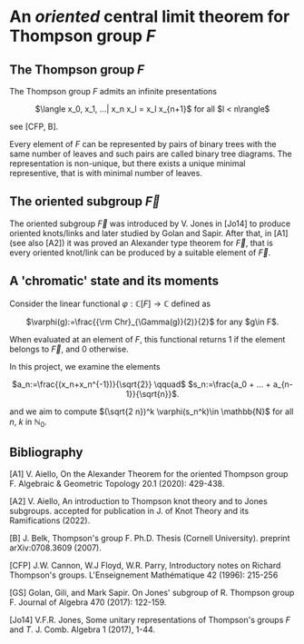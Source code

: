 # An *oriented* central limit theorem for Thompson group $F$

## The Thompson group $F$
The Thompson group $F$ admits an infinite presentations 
<p align="center">
$\langle x_0, x_1, ...| x_n x_l = x_l x_{n+1}$ for all $l < n\rangle$
</p>
see [CFP, B].

Every element of $F$ can be represented by pairs of binary trees with the same number of leaves and such pairs are called binary tree diagrams. 
The representation is non-unique, but there exists a unique minimal representive, that is with minimal number of leaves.

## The oriented subgroup $\vec{F}$
The oriented subgroup $\vec{F}$ was introduced by V. Jones in [Jo14] to produce oriented knots/links and later studied by Golan and Sapir. 
After that, in [A1] (see also [A2]) it was proved an Alexander type theorem for $\vec{F}$, that is every oriented knot/link can be produced by a suitable element of $\vec{F}$.

## A 'chromatic' state and its moments
Consider the linear functional $\varphi: \mathbb{C}[F] \to \mathbb{C}$ defined as
<p align="center">
 $\varphi(g):=\frac{{\rm Chr}_{\Gamma(g)}(2)}{2}$ for any $g\in F$.
</p>
 
 When evaluated at an element of $F$, this functional returns $1$ if the element belongs to $\vec{F}$, and $0$ otherwise.

In this project, we examine the elements
<p align="center">
 $a_n:=\frac{(x_n+x_n^{-1})}{\sqrt{2}} \qquad$       $s_n:=\frac{a_0 + ... + a_{n-1}}{\sqrt{n}}$.
</p>


and we aim to compute $(\sqrt{2 n})^k \varphi(s_n^k)\in \mathbb{N}$ for all $n$, $k$ in $\mathbb{N}_0$.

## Bibliography
[A1] V. Aiello, On the Alexander Theorem for the oriented Thompson group F. Algebraic & Geometric Topology 20.1 (2020): 429-438.

[A2] V. Aiello, An introduction to Thompson knot theory and to Jones subgroups. accepted for publication in J. of Knot Theory and its Ramifications (2022).

[B] J. Belk, Thompson's group F. Ph.D. Thesis (Cornell University).  preprint arXiv:0708.3609 (2007).

[CFP]
J.W. Cannon, W.J Floyd,   W.R. Parry, 
Introductory notes on Richard Thompson's groups.
L'Enseignement  Mathématique
42 (1996): 215-256

[GS] Golan, Gili, and Mark Sapir. On Jones' subgroup of R. Thompson group F. Journal of Algebra 470 (2017): 122-159.

[Jo14] V.F.R. Jones, Some unitary representations of Thompson's groups $F$ and $T$. J. Comb. Algebra 1 (2017), 1-44.

